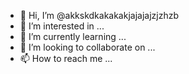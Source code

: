 - 👋 Hi, I’m @akkskdkakakakjajajajzjzhzb
- 👀 I’m interested in ...
- 🌱 I’m currently learning ...
- 💞️ I’m looking to collaborate on ...
- 📫 How to reach me ...

<!---
akkskdkakakakjajajajzjzhzb/akkskdkakakakjajajajzjzhzb is a ✨ special ✨ repository because its `README.md` (this file) appears on your GitHub profile.
You can click the Preview link to take a look at your changes.
--->
